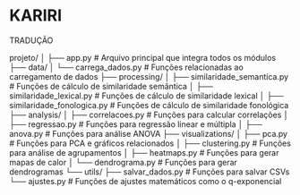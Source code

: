 # KARIRI
TRADUÇÃO 



projeto/
│
├── app.py  # Arquivo principal que integra todos os módulos
├── data/
│   └── carrega_dados.py  # Funções relacionadas ao carregamento de dados
├── processing/
│   ├── similaridade_semantica.py  # Funções de cálculo de similaridade semântica
│   ├── similaridade_lexical.py    # Funções de cálculo de similaridade lexical
│   ├── similaridade_fonologica.py  # Funções de cálculo de similaridade fonológica
├── analysis/
│   ├── correlacoes.py  # Funções para calcular correlações
│   ├── regressao.py    # Funções para regressão linear e múltipla
│   ├── anova.py        # Funções para análise ANOVA
├── visualizations/
│   ├── pca.py          # Funções para PCA e gráficos relacionados
│   ├── clustering.py   # Funções para análise de agrupamentos
│   ├── heatmaps.py     # Funções para gerar mapas de calor
│   └── dendrograma.py  # Funções para gerar dendrogramas
└── utils/
    ├── salvar_dados.py  # Funções para salvar CSVs
    └── ajustes.py       # Funções de ajustes matemáticos como o q-exponencial
